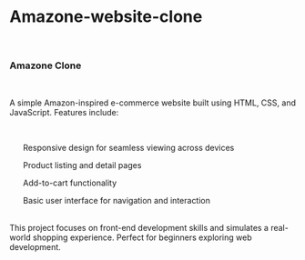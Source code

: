 # Amazone-website-clone
<br>
<h3> Amazone Clone </h3>
<br>
<p>
  A simple Amazon-inspired e-commerce website built using HTML, CSS, and JavaScript. Features include:
</p>
<br>
<ul>
  Responsive design for seamless viewing across devices
</ul>
<ul>
  Product listing and detail pages
</ul>
<ul>
  Add-to-cart functionality
</ul>
<ul>
  Basic user interface for navigation and interaction
</ul>
<br>
This project focuses on front-end development skills and simulates a real-world shopping experience. Perfect for beginners exploring web development.


